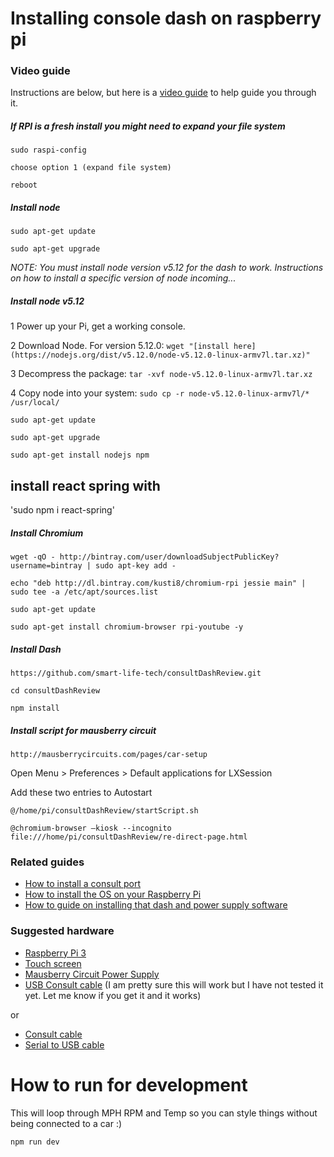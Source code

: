 # Installing console dash on raspberry pi

### Video guide

Instructions are below, but here is a [video guide](https://www.youtube.com/watch?v=5C9ypE6JUuY)
to help guide you through it.

##### If RPI is a fresh install you might need to expand your file system

`sudo raspi-config`

`choose option 1 (expand file system)`

`reboot`


##### Install node

`sudo apt-get update`

`sudo apt-get upgrade`

*NOTE: You must install node version v5.12 for the dash to work. Instructions on how to install a specific version of node incoming...*

##### Install node v5.12

1 Power up your Pi, get a working console.

2 Download Node. For version 5.12.0: `wget "[install here](https://nodejs.org/dist/v5.12.0/node-v5.12.0-linux-armv7l.tar.xz)"`

3 Decompress the package: `tar -xvf node-v5.12.0-linux-armv7l.tar.xz`

4 Copy node into your system: `sudo cp -r node-v5.12.0-linux-armv7l/* /usr/local/`

`sudo apt-get update`

`sudo apt-get upgrade`


`sudo apt-get install nodejs npm`
 ##  install react spring with
'sudo npm i react-spring'

##### Install Chromium

`wget -qO - http://bintray.com/user/downloadSubjectPublicKey?username=bintray | sudo apt-key add -`

`echo "deb http://dl.bintray.com/kusti8/chromium-rpi jessie main" | sudo tee -a /etc/apt/sources.list`

`sudo apt-get update`

`sudo apt-get install chromium-browser rpi-youtube -y`

##### Install Dash

`https://github.com/smart-life-tech/consultDashReview.git`

`cd consultDashReview`

`npm install`


##### Install script for mausberry circuit

`http://mausberrycircuits.com/pages/car-setup`

Open Menu > Preferences > Default applications for LXSession

Add these two entries to Autostart

`@/home/pi/consultDashReview/startScript.sh`

`@chromium-browser —kiosk --incognito file:///home/pi/consultDashReview/re-direct-page.html`


### Related guides

- [How to install a consult port](https://youtu.be/6Vd9oKWORPs?t=164)
- [How to install the OS on your Raspberry Pi](https://www.raspberrypi.org/learning/software-guide/quickstart/)
- [How to guide on installing that dash and power supply software](https://github.com/gregsqueeb/consultDash)

### Suggested hardware

- [Raspberry Pi 3](https://www.adafruit.com/products/3055)
- [Touch screen](https://www.adafruit.com/products/2718)
- [Mausberry Circuit Power Supply](http://mausberry-circuits.myshopify.com/collections/car-power-supply-switches/products/3a-car-supply-switch)
- [USB Consult cable](http://www.ebay.com/itm/14-Pin-Consult-II-OBD-DDL-USB-Interface-Diagnostic-Scanner-Tool-For-Nissan-Z32-/291644411718?hash=item43e75c8f46:g:bOkAAOSwQM9UZfVB&item=291644411718&vxp=mtr) (I am pretty sure this will work but I have not tested it yet. Let me know if you get it and it works)

or

- [Consult cable](http://www.ebay.com/itm/Consult-Auto-Car-Diagnostic-Interface-Tool-14-Pin-Scanner-Scan-Cable-for-Nissan-/261194185645?hash=item3cd062fbad:g:EdIAAOxyB0VRrvEt&item=261194185645&vxp=mtr)
- [Serial to USB cable](http://www.ebay.com/itm/RS232-RS-232-Serial-to-USB-2-0-PL2303-Cable-Adapter-Converter-for-Win-7-8-10-/301675657589?hash=item463d453975:g:wRQAAOSwHnFVkj3Z)

# How to run for development

This will loop through MPH RPM and Temp so you can style things without being connected to a car :)

`npm run dev`
